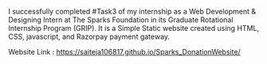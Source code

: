 
I successfully completed #Task3 of my internship as a Web Development &amp; Designing Intern at The Sparks Foundation in its Graduate Rotational Internship Program (GRIP). It is a Simple Static website created using HTML, CSS, javascript, and Razorpay payment gateway.

Website Link : https://saiteja106817.github.io/Sparks_DonationWebsite/

